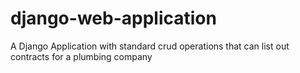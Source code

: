 # django-web-application
A Django Application with standard crud operations that can list out contracts for a plumbing company
